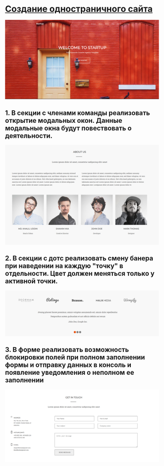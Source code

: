 # [Создание одностраничного сайта](https://stalksa.github.io/LandingPage/)

![Image1](https://github.com/STALKSA/LandingPage/raw/main/img/описание.png)

## 1. В секции с членами команды реализовать открытие модальных окон. Данные модальные окна будут повествовать о деятельности. 
![Image2](https://github.com/STALKSA/LandingPage/raw/main/img/описание2.png)

## 2. В секции с дотс реализовать смену банера при наведении на каждую "точку" в отдельности. Цвет должен меняться только у активной точки.
![Image3](https://github.com/STALKSA/LandingPage/raw/main/img/описание3.png)

## 3. В форме реализовать возможность блокировки полей при полном заполнении формы и отправку данных в консоль и появление уведомления о неполном ее заполнении
![Image4](https://github.com/STALKSA/LandingPage/raw/main/img/описание4.png)
